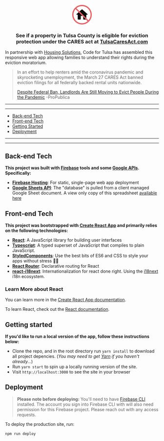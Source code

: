 <p align="center">
  <img width="64" height="64" src='./src/img/eviction.svg?raw=true' alt="Food for Thought OK" />
</p>

<h3 align="center">
  <b>See if a property in Tulsa County is eligible for eviction protection under the CARES act at <a href="https://TulsaCaresAct.com">TulsaCaresAct.com</a></b>
</h3>

In partnership with [Housing Solutions](https://www.facebook.com/pages/category/Cause/Housing-Solutions-Tulsa-105568634392642/), Code for Tulsa has assembled this responsive web app allowing families to understand their rights during the eviction moratorium.

> In an effort to help renters amid the coronavirus pandemic and skyrocketing unemployment, the March 27 CARES Act banned eviction filings for all federally backed rental units nationwide.
>
> [Despite Federal Ban, Landlords Are Still Moving to Evict People During the Pandemic](https://www.propublica.org/article/despite-federal-ban-landlords-are-still-moving-to-evict-people-during-the-pandemic)
> -ProPublica

---

---

- [Back-end Tech](#back-end-tech)
- [Front-end Tech](#front-end-tech)
- [Getting Started](#getting-started)
- [Deployment](#deployment)

---

---

## Back-end Tech

**This project was built with [Firebase](https://firebase.google.com/) tools and some [Google APIs](https://developers.google.com/apis-explorer/). Specifically:**

- **[Firebase Hosting](https://firebase.google.com/products/hosting)**: For static, single-page web app deployment
- **[Google Sheets API](https://developers.google.com/sheets/api/)**: The "database" is pulled from a client managed Google Sheet document. A view only copy of this spreadsheet [available here](https://docs.google.com/spreadsheets/d/1nIg6BaErJ6qB3v1jS16geJaYOJWZWvjLGh5OcEGlylg/edit#gid=1291644415)

## Front-end Tech

**This project was bootstrapped with [Create React App](https://github.com/facebook/create-react-app) and primarily relies on the following technologies:**

- **[React](https://reactjs.org/)**: A JavaScript library for building user interfaces
- **[Typescript](https://www.typescriptlang.org/)**: A typed superset of JavaScript that compiles to plain JavaScript.
- **[StyledComponents](https://styled-components.com/)**: Use the best bits of ES6 and CSS to style your apps without stress 💅🏾
- **[React Router](https://reacttraining.com/react-router/)**: Declarative routing for React
- **[react-i18next](https://react.i18next.com/)**: Internationalization for react done right. Using the [i18next](https://www.i18next.com/) i18n ecosystem.

### Learn More about React

You can learn more in the [Create React App documentation](https://facebook.github.io/create-react-app/docs/getting-started).

To learn React, check out the [React documentation](https://reactjs.org/).

## Getting started

**If you'd like to run a local version of the app, follow these instructions below:**

- Clone the repo, and in the root directory run `yarn install` to download all project depencies. (_You may need to get [Yarn](https://yarnpkg.com/en/) if you haven't already..._)
- Run `yarn start` to spin up a locally running version of the site.
- Visit `http://localhost:3000` to see the site in your browser

## Deployment

> **Please note before deploying:** You'll need to have [Firebase CLI](https://firebase.google.com/docs/cli) installed. The account you sign into Firebase CLI with will also need permission for this Firebase project. Please reach out with any access requests.

To deploy the production site, run:

```BASH
npm run deploy
```
